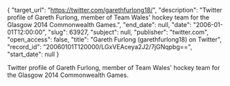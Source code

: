 {
  "target_url": "https://twitter.com/garethfurlong18/", 
  "description": "Twitter profile of Gareth Furlong, member of Team Wales' hockey team for the Glasgow 2014 Commonwealth Games.", 
  "end_date": null, 
  "date": "2006-01-01T12:00:00", 
  "slug": 63927, 
  "subject": null, 
  "publisher": "twitter.com", 
  "open_access": false, 
  "title": "Gareth Furlong (garethfurlong18) on Twitter", 
  "record_id": "20060101T120000/LGxVEAceya2J2/7jGNqpbg==", 
  "start_date": null
}

Twitter profile of Gareth Furlong, member of Team Wales' hockey team for the Glasgow 2014 Commonwealth Games.